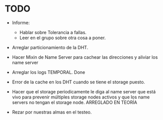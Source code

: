 # TODO

- Informe:
  - Hablar sobre Tolerancia a fallas.
  - Leer en el grupo sobre otra cosa a poner.
- Arreglar particionamiento de la DHT.
- Hacer Mixin de Name Server para cachear las direcciones y aliviar los name server
- Arreglar los logs TEMPORAL. Done
- Error de la cache en los DHT cuando se tiene el storage puesto.
- Hacer que el storage periodicamente le diga al name server que está vivo para prevenir múltiples storage nodes activos y que los name servers no tengan el storage node. ARREGLADO EN TEORÍA

- Rezar por nuestras almas en el testeo.
